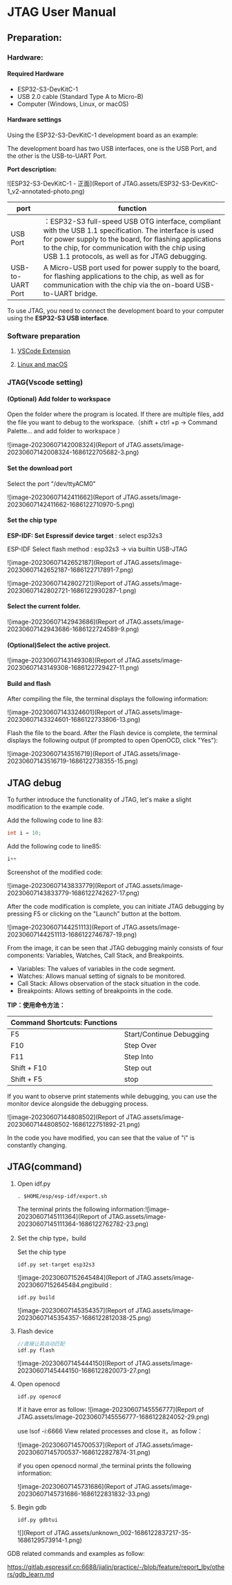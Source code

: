 # JTAG User Manual

## Preparation:

### Hardware:

#### Required Hardware

- ESP32-S3-DevKitC-1
- USB 2.0 cable (Standard Type A to Micro-B)
- Computer (Windows, Linux, or macOS)



#### Hardware settings

Using the ESP32-S3-DevKitC-1 development board as an example:

The development board has two USB interfaces, one is the USB Port, and the other is the USB-to-UART Port.



**Port description:**

![ESP32-S3-DevKitC-1 - 正面](Report of JTAG.assets/ESP32-S3-DevKitC-1_v2-annotated-photo.png)

| port             | function                                                     |
| ---------------- | ------------------------------------------------------------ |
| USB Port         | ：ESP32-S3 full-speed USB OTG interface, compliant with the USB 1.1 specification. The interface is used for power supply to the board, for flashing applications to the chip, for communication with the chip using USB 1.1 protocols, as well as for JTAG debugging. |
| USB-to-UART Port | A Micro-USB port used for power supply to the board, for flashing applications to the chip, as well as for communication with the chip via the on-board USB-to-UART bridge. |



To use JTAG, you need to connect the development board to your computer using the **ESP32-S3 USB interface**.



### Software preparation

1. [VSCode Extension](https://github.com/espressif/vscode-esp-idf-extension/blob/master/docs/tutorial/install.md)

2. [Linux and macOS](https://docs.espressif.com/projects/esp-idf/en/latest/esp32s3/get-started/linux-macos-setup.html)

   

### JTAG(Vscode setting)

#### (Optional) Add folder to workspace

Open the folder where the program is located. If there are multiple files, add the file you want to debug to the workspace.（shift + ctrl +p ->  Command Palette... and  add folder to workspace ）

![image-20230607142008324](Report of JTAG.assets/image-20230607142008324-1686122705682-3.png)

#### Set the download port 

Select the port "/dev/ttyACM0"

![image-20230607142411662](Report of JTAG.assets/image-20230607142411662-1686122710970-5.png)



#### Set the chip type

**ESP-IDF: Set Espressif device target** : select esp32s3 

ESP-IDF Select flash method : esp32s3 -> via builtin USB-JTAG

![image-20230607142652187](Report of JTAG.assets/image-20230607142652187-1686122717891-7.png)

![image-20230607142802721](Report of JTAG.assets/image-20230607142802721-1686122930287-1.png)



#### Select the current folder.

![image-20230607142943686](Report of JTAG.assets/image-20230607142943686-1686122724589-9.png)



#### (Optional)Select the active project.

![image-20230607143149308](Report of JTAG.assets/image-20230607143149308-1686122729427-11.png)



#### Build and flash

After compiling the file, the terminal displays the following information:

![image-20230607143324601](Report of JTAG.assets/image-20230607143324601-1686122733806-13.png)



Flash the file to the board. After the Flash device is complete, the terminal displays the following output (if prompted to open OpenOCD, click "Yes"):

![image-20230607143516719](Report of JTAG.assets/image-20230607143516719-1686122738355-15.png)



## JTAG debug

To further introduce the functionality of JTAG, let's make a slight modification to the example code.

Add the following code to line 83:

```c
int i = 10;
```

Add the following code to line85:

```c
i++
```

Screenshot of the modified code:

![image-20230607143833779](Report of JTAG.assets/image-20230607143833779-1686122742627-17.png)



After the code modification is complete, you can initiate JTAG debugging by pressing F5 or clicking on the "Launch" button at the bottom.

![image-20230607144251113](Report of JTAG.assets/image-20230607144251113-1686122746787-19.png)

From the image, it can be seen that JTAG debugging mainly consists of four components: Variables, Watches, Call Stack, and Breakpoints.



- Variables: The values of variables in the code segment.
- Watches: Allows manual setting of signals to be monitored.
- Call Stack: Allows observation of the stack situation in the code.
- Breakpoints: Allows setting of breakpoints in the code.





**TIP：使用命令方法：**

| Command Shortcuts: Functions |                          |
| ---------------------------- | ------------------------ |
| F5                           | Start/Continue Debugging |
| F10                          | Step Over                |
| F11                          | Step Into                |
| Shift + F10                  | Step out                 |
| Shift + F5                   | stop                     |



If you want to observe print statements while debugging, you can use the monitor device alongside the debugging process.

![image-20230607144808502](Report of JTAG.assets/image-20230607144808502-1686122751892-21.png)

In the code you have modified, you can see that the value of "i" is constantly changing.





## JTAG(command)

1. Open  idf.py

   ```
   . $HOME/esp/esp-idf/export.sh
   ```

   The terminal prints the following information:![image-20230607145111364](Report of JTAG.assets/image-20230607145111364-1686122762782-23.png)

2. Set the chip type，build 

   Set the chip type

   ```shell
   idf.py set-target esp32s3
   ```

   ![image-20230607152645484](Report of JTAG.assets/image-20230607152645484.png)build :

   ```
   idf.py build
   ```

   ![image-20230607145354357](Report of JTAG.assets/image-20230607145354357-1686122812038-25.png)

3. Flash device

   ```c
   //直接让其自动匹配
   idf.py flash
   ```

   ![image-20230607145444150](Report of JTAG.assets/image-20230607145444150-1686122820073-27.png)

4. Open openocd

   ```
   idf.py openocd
   ```

   If it have error as follow:
   ![image-20230607145556777](Report of JTAG.assets/image-20230607145556777-1686122824052-29.png)

   use  lsof -i:6666  View related processes and close it，as follow：

   ![image-20230607145700537](Report of JTAG.assets/image-20230607145700537-1686122827874-31.png)

   if you open openocd  normal  ,the terminal prints the following information:

   ![image-20230607145731686](Report of JTAG.assets/image-20230607145731686-1686122831832-33.png)

5. Begin gdb 

   ```
   idf.py gdbtui
   ```

   ![](Report of JTAG.assets/unknown_002-1686122837217-35-1686129573914-1.png)

GDB related commands and examples as follow:

https://gitlab.espressif.cn:6688/jialin/practice/-/blob/feature/report_lby/others/gdb_learn.md
